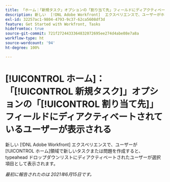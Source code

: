 ```yaml
---
title: 「ホーム：「新規タスク」オプションの「割り当て先」フィールドにディアクティベートされているユーザーが表示される」
description: 新しい  [!DNL Adobe Workfront]  エクスペリエンスで、ユーザーがホーム領域で新しいタスクまたはイシューを作成すると、[!UICONTROL typeahead] ドロップダウンリストにディアクティベートされたユーザーが選択項目として表示されます。
exl-id: 32257ac1-9804-4793-9c37-62ca5608df3d
feature: Get Started with Workfront, Tasks
hidefromtoc: true
source-git-commit: 721f2724433364832072695ee274d4abe08e7a8a
workflow-type: ht
source-wordcount: '94'
ht-degree: 100%

---
```


# [!UICONTROL ホーム]：「[!UICONTROL 新規タスク]」オプションの「[!UICONTROL 割り当て先]」フィールドにディアクティベートされているユーザーが表示される

新しい [!DNL Adobe Workfront] エクスペリエンスで、ユーザーが[!UICONTROL ホーム]領域で新しいタスクまたは問題を作成すると、typeahead ドロップダウンリストにディアクティベートされたユーザーが選択項目として表示されます。

_最初に報告されたのは 2021年6月15日です。_
